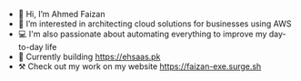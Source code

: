 - 👋 Hi, I’m Ahmed Faizan
- 👀 I’m interested in architecting cloud solutions for businesses using AWS
- 💻 I'm also passionate about automating everything to improve my day-to-day life
- 💜 Currently building https://ehsaas.pk 
- ⚒️ Check out my work on my website https://faizan-exe.surge.sh
